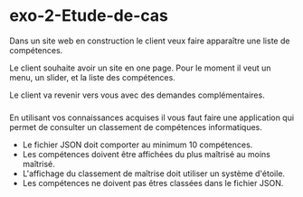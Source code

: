 # exo-2-Etude-de-cas

Dans un site web en construction le client veux faire apparaître une liste de compétences.

Le client souhaite avoir un site en one page. Pour le moment il veut un menu, un slider, et la liste des compétences.

Le client va revenir vers vous avec des demandes complémentaires.

#####
En utilisant vos connaissances acquises il vous faut faire une application qui permet de consulter un classement de compétences informatiques.

- Le fichier JSON doit comporter au minimum 10 compétences.
- Les compétences doivent être affichées du plus maîtrisé au moins maîtrisé. 
- L'affichage du classement de maîtrise doit utiliser un système d'étoile.
- Les compétences ne doivent pas êtres classées dans le fichier JSON.
